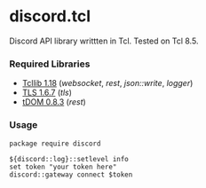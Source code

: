 # discord.tcl
Discord API library writtten in Tcl. Tested on Tcl 8.5.

### Required Libraries

- [Tcllib 1.18](http://www.tcl.tk/software/tcllib) (*websocket*, *rest*, *json::write*, *logger*)
- [TLS 1.6.7](https://sourceforge.net/projects/tls) (*tls*)
- [tDOM 0.8.3](https://tdom.github.io) (*rest*)

### Usage
```
package require discord

${discord::log}::setlevel info
set token "your token here"
discord::gateway connect $token
```

